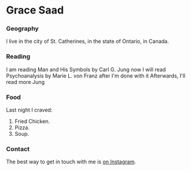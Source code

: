 # Grace Saad

### Geography

I live in the city of St. Catherines, in the state of Ontario, in Canada.

### Reading

I am reading Man and His Symbols by Carl G. Jung now
I will read Psychoanalysis by Marie L. von Franz after I'm done with it
Afterwards, I'll read more Jung

### Food

Last night I craved:

1. Fried Chicken.
2. Pizza.
3. Soup.

### Contact

The best way to get in touch with me is [on Instagram](https://www.instagram.com/gs1.01/).

